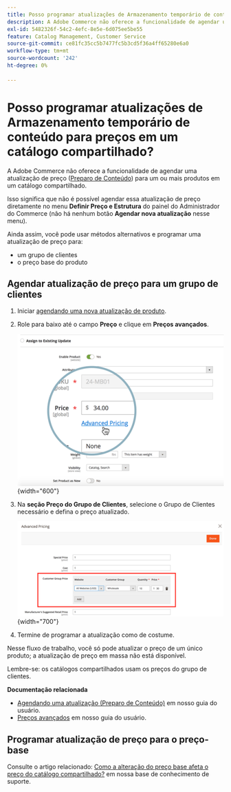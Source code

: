 ```yaml
---
title: Posso programar atualizações de Armazenamento temporário de conteúdo para preços em um catálogo compartilhado?
description: A Adobe Commerce não oferece a funcionalidade de agendar uma atualização de preço ([Preparo de conteúdo](https://experienceleague.adobe.com/docs/commerce-admin/content-design/staging/content-staging.html)) para um ou mais produtos em um catálogo compartilhado.
exl-id: 5482326f-54c2-4efc-8e5e-6d075ee5be55
feature: Catalog Management, Customer Service
source-git-commit: ce81fc35cc5b7477fc5b3cd5f36a4ff65280e6a0
workflow-type: tm+mt
source-wordcount: '242'
ht-degree: 0%

---
```


# Posso programar atualizações de Armazenamento temporário de conteúdo para preços em um catálogo compartilhado?

A Adobe Commerce não oferece a funcionalidade de agendar uma atualização de preço ([Preparo de Conteúdo](https://experienceleague.adobe.com/docs/commerce-admin/content-design/staging/content-staging.html)) para um ou mais produtos em um catálogo compartilhado.

Isso significa que não é possível agendar essa atualização de preço diretamente no menu **Definir Preço e Estrutura** do painel do Administrador do Commerce (não há nenhum botão **Agendar nova atualização** nesse menu).

Ainda assim, você pode usar métodos alternativos e programar uma atualização de preço para:

* um grupo de clientes
* o preço base do produto

## Agendar atualização de preço para um grupo de clientes

1. Iniciar [agendando uma nova atualização de produto](https://experienceleague.adobe.com/docs/commerce-admin/content-design/staging/content-staging-scheduled-update.html).
1. Role para baixo até o campo **Preço** e clique em **Preços avançados**.

   ![advanced_price.png](assets/advanced_pricing.png){width="600"}

1. Na **seção Preço do Grupo de Clientes**, selecione o Grupo de Clientes necessário e defina o preço atualizado.

   ![customer_group_price.png](assets/customer_group_price.png){width="700"}

1. Termine de programar a atualização como de costume.

Nesse fluxo de trabalho, você só pode atualizar o preço de um único produto; a atualização de preço em massa não está disponível.

Lembre-se: os catálogos compartilhados usam os preços do grupo de clientes.

**Documentação relacionada**

* [Agendando uma atualização (Preparo de Conteúdo)](https://experienceleague.adobe.com/docs/commerce-admin/content-design/staging/content-staging-scheduled-update.html) em nosso guia do usuário.
* [Preços avançados](https://experienceleague.adobe.com/docs/commerce-admin/catalog/products/pricing/pricing-advanced.html) em nosso guia do usuário.

## Programar atualização de preço para o preço-base

Consulte o artigo relacionado: [Como a alteração do preço base afeta o preço do catálogo compartilhado?](/help/faq/general/base-price-change-affect-on-shared-catalog-price.md) em nossa base de conhecimento de suporte.
